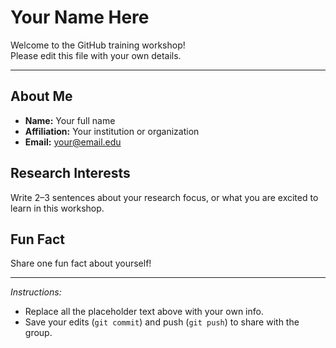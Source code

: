 # Your Name Here

Welcome to the GitHub training workshop!  
Please edit this file with your own details.

---

## About Me
- **Name:** Your full name  
- **Affiliation:** Your institution or organization  
- **Email:** your@email.edu  

## Research Interests
Write 2–3 sentences about your research focus, or what you are excited to learn in this workshop.  

## Fun Fact
Share one fun fact about yourself!  

---

*Instructions:*  
- Replace all the placeholder text above with your own info.  
- Save your edits (`git commit`) and push (`git push`) to share with the group.  
